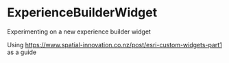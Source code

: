 # ExperienceBuilderWidget
Experimenting on a new experience builder widget

Using https://www.spatial-innovation.co.nz/post/esri-custom-widgets-part1 as a guide
